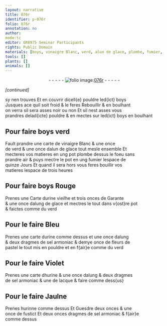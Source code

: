 ```yaml
---
layout: narrative
title: 076r
identifier: p-076r
folio: 076r
annotation: no
author:
mode:tc
editor: GR8975 Seminar Participants
rights: Public Domain
materials: [boys, vinaigre Blanc, verd, alun de glace, plombe, fumier, urine vieilhe, Garante, alung de glace, urine, alung, sel armoniac, fleurs de pastel, hurine, lacque, hurinne, Guesdre, fustict]
tools: []
plants: []
animals: []
---
```


<div class="folio" align="center">- - - - - <a href="http://gallica.bnf.fr/ark:/12148/btv1b10500001g/f157.item" target="_blank"><img src="https://cu-mkp.github.io/2017-workshop-edition/assets/photo-icon.png" alt="folio image: " style="display:inline-block; margin-bottom:-3px;"/>076r</a> - - - - - </div>  
 
*[continued]*
  
sy nen trouves Et en couvrir dicell{e} pouldre led{ict} <span class="m">boys</span><br/> Jusques ace quil soit froid & le feres Rebouillir & en boulhant<br/> on verra sil sera asses noir ou non Et sil nest asses vous<br/> prandres delad{icte} pouldre & en mectes sur led{ict} <span class="m">boys</span> en boulhant
 
 
  

## Pour faire <span class="m">boys</span> verd

 
 Fault prandre une carte de <span class="m">vinaigre Blanc</span> & une once<br/> de <span class="m">verd</span> & une once d<span class="m">alun de glace</span> tout mesle ensemble Et<br/> mecteres vos matieres en ung pot <span class="m">plombe</span> dessus le foeu sans<br/> prandre air & puys mectre le pot en ung <span class="m">fumier</span> lespace de<br/> quinze Jours Et quand il sera hors vous feres bouillir vos<br/> matieres lespace de trois heures
 
 
  

## Pour faire <span class="m">boys</span> Rouge

 
 Prenes une Carte d<span class="m">urine vieilhe</span> et trois onces de <span class="m">Garante</span><br/> & une once d<span class="m">alung de glace</span> et mectres le tout dans v{ost}re pot<br/> & faictes comme du verd
 
 
  

## Pour le faire Bleu

 
 Prenes une carte d<span class="m">urine</span> comme dessus et une once d<span class="m">alung</span><br/> & deux dragmes de <span class="m">sel armoniac</span> & demye once de <span class="m">fleurs de<br/> pastel</span> le tout mis en pouldre et en f{air}e comme du verd
 
 
  

## Pour le faire Violet

 
 Prenes une carte d<span class="m">hurine</span> & une once d<span class="m">alung</span> & deux dragmes<br/> de <span class="m">sel armoniac</span> & une de <span class="m">lacque</span> & faire comme dess{us}
 
 
  

## Pour le faire Jaulne

 
 Prenes <span class="m">hurinne</span> comme dessus Et <span class="m">Guesdre</span> deux onces & une<br/> once de <span class="m">fustict</span> Et deux onces dragmes de <span class="m">sel armoniac</span> & f{air}e<br/> comme dessus
 
